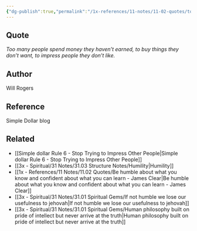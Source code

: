 ```yaml
---
{"dg-publish":true,"permalink":"/1x-references/11-notes/11-02-quotes/too-many-spend-money-they-havent-earned-to-buy-things-they-dont-want-to-impress-people-they-dont-like-will-rogers/","title":"Too many spend money they havent earned to buy things they dont want to impress people they dont like - Will Rogers","created":"2024-02-14T20:18:36.883+03:00","updated":"2024-02-14T20:18:36.883+03:00"}
---
```



## Quote

_Too many people spend money they haven’t earned, to buy things they don’t want, to impress people they don’t like._ 

## Author
Will Rogers

## Reference
Simple Dollar blog

## Related
- [[Simple dollar Rule 6 - Stop Trying to Impress Other People\|Simple dollar Rule 6 - Stop Trying to Impress Other People]]
- [[3x - Spiritual/31 Notes/31.03 Structure Notes/Humility\|Humility]]
- [[1x - References/11 Notes/11.02 Quotes/Be humble about what you know and confident about what you can learn - James Clear\|Be humble about what you know and confident about what you can learn - James Clear]]
- [[3x - Spiritual/31 Notes/31.01 Spiritual Gems/If not humble we lose our usefulness to jehovah\|If not humble we lose our usefulness to jehovah]]
- [[3x - Spiritual/31 Notes/31.01 Spiritual Gems/Human philosophy built on pride of intellect but never arrive at the truth\|Human philosophy built on pride of intellect but never arrive at the truth]]